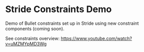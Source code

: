 # Stride Constraints Demo
Demo of Bullet constraints set up in Stride using new constraint components (coming soon).

See constraints overview: https://www.youtube.com/watch?v=uMZMYpMD3Wg
